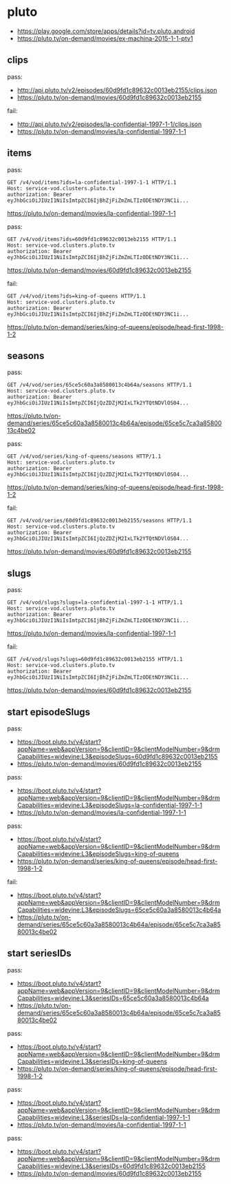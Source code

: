 # pluto

- https://play.google.com/store/apps/details?id=tv.pluto.android
- https://pluto.tv/on-demand/movies/ex-machina-2015-1-1-ptv1

## clips

pass:

- http://api.pluto.tv/v2/episodes/60d9fd1c89632c0013eb2155/clips.json
- https://pluto.tv/on-demand/movies/60d9fd1c89632c0013eb2155

fail:

- http://api.pluto.tv/v2/episodes/la-confidential-1997-1-1/clips.json
- https://pluto.tv/on-demand/movies/la-confidential-1997-1-1

## items

pass:

~~~
GET /v4/vod/items?ids=la-confidential-1997-1-1 HTTP/1.1
Host: service-vod.clusters.pluto.tv
authorization: Bearer eyJhbGciOiJIUzI1NiIsImtpZCI6IjBhZjFiZmZmLTIzODEtNDY3NC1i...
~~~

https://pluto.tv/on-demand/movies/la-confidential-1997-1-1

pass:

~~~
GET /v4/vod/items?ids=60d9fd1c89632c0013eb2155 HTTP/1.1
Host: service-vod.clusters.pluto.tv
authorization: Bearer eyJhbGciOiJIUzI1NiIsImtpZCI6IjBhZjFiZmZmLTIzODEtNDY3NC1i...
~~~

https://pluto.tv/on-demand/movies/60d9fd1c89632c0013eb2155

fail:

~~~
GET /v4/vod/items?ids=king-of-queens HTTP/1.1
Host: service-vod.clusters.pluto.tv
authorization: Bearer eyJhbGciOiJIUzI1NiIsImtpZCI6IjBhZjFiZmZmLTIzODEtNDY3NC1i...
~~~

https://pluto.tv/on-demand/series/king-of-queens/episode/head-first-1998-1-2

## seasons

pass:

~~~
GET /v4/vod/series/65ce5c60a3a8580013c4b64a/seasons HTTP/1.1
Host: service-vod.clusters.pluto.tv
authorization: Bearer eyJhbGciOiJIUzI1NiIsImtpZCI6IjQzZDZjM2IxLTk2YTQtNDVlOS04...
~~~

https://pluto.tv/on-demand/series/65ce5c60a3a8580013c4b64a/episode/65ce5c7ca3a8580013c4be02

pass:

~~~
GET /v4/vod/series/king-of-queens/seasons HTTP/1.1
Host: service-vod.clusters.pluto.tv
authorization: Bearer eyJhbGciOiJIUzI1NiIsImtpZCI6IjQzZDZjM2IxLTk2YTQtNDVlOS04...
~~~

https://pluto.tv/on-demand/series/king-of-queens/episode/head-first-1998-1-2

fail:

~~~
GET /v4/vod/series/60d9fd1c89632c0013eb2155/seasons HTTP/1.1
Host: service-vod.clusters.pluto.tv
authorization: Bearer eyJhbGciOiJIUzI1NiIsImtpZCI6IjQzZDZjM2IxLTk2YTQtNDVlOS04...
~~~

https://pluto.tv/on-demand/movies/60d9fd1c89632c0013eb2155

## slugs

pass:

~~~
GET /v4/vod/slugs?slugs=la-confidential-1997-1-1 HTTP/1.1
Host: service-vod.clusters.pluto.tv
authorization: Bearer eyJhbGciOiJIUzI1NiIsImtpZCI6IjBhZjFiZmZmLTIzODEtNDY3NC1i...
~~~

https://pluto.tv/on-demand/movies/la-confidential-1997-1-1

fail:

~~~
GET /v4/vod/slugs?slugs=60d9fd1c89632c0013eb2155 HTTP/1.1
Host: service-vod.clusters.pluto.tv
authorization: Bearer eyJhbGciOiJIUzI1NiIsImtpZCI6IjBhZjFiZmZmLTIzODEtNDY3NC1i...
~~~

https://pluto.tv/on-demand/movies/60d9fd1c89632c0013eb2155

## start episodeSlugs

pass:

- https://boot.pluto.tv/v4/start?appName=web&appVersion=9&clientID=9&clientModelNumber=9&drmCapabilities=widevine:L3&episodeSlugs=60d9fd1c89632c0013eb2155
- https://pluto.tv/on-demand/movies/60d9fd1c89632c0013eb2155

pass:

- https://boot.pluto.tv/v4/start?appName=web&appVersion=9&clientID=9&clientModelNumber=9&drmCapabilities=widevine:L3&episodeSlugs=la-confidential-1997-1-1
- https://pluto.tv/on-demand/movies/la-confidential-1997-1-1

pass:

- https://boot.pluto.tv/v4/start?appName=web&appVersion=9&clientID=9&clientModelNumber=9&drmCapabilities=widevine:L3&episodeSlugs=king-of-queens
- https://pluto.tv/on-demand/series/king-of-queens/episode/head-first-1998-1-2

fail:

- https://boot.pluto.tv/v4/start?appName=web&appVersion=9&clientID=9&clientModelNumber=9&drmCapabilities=widevine:L3&episodeSlugs=65ce5c60a3a8580013c4b64a
- https://pluto.tv/on-demand/series/65ce5c60a3a8580013c4b64a/episode/65ce5c7ca3a8580013c4be02

## start seriesIDs

pass:

- https://boot.pluto.tv/v4/start?appName=web&appVersion=9&clientID=9&clientModelNumber=9&drmCapabilities=widevine:L3&seriesIDs=65ce5c60a3a8580013c4b64a
- https://pluto.tv/on-demand/series/65ce5c60a3a8580013c4b64a/episode/65ce5c7ca3a8580013c4be02

pass:

- https://boot.pluto.tv/v4/start?appName=web&appVersion=9&clientID=9&clientModelNumber=9&drmCapabilities=widevine:L3&seriesIDs=king-of-queens
- https://pluto.tv/on-demand/series/king-of-queens/episode/head-first-1998-1-2

pass:

- https://boot.pluto.tv/v4/start?appName=web&appVersion=9&clientID=9&clientModelNumber=9&drmCapabilities=widevine:L3&seriesIDs=la-confidential-1997-1-1
- https://pluto.tv/on-demand/movies/la-confidential-1997-1-1

pass:

- https://boot.pluto.tv/v4/start?appName=web&appVersion=9&clientID=9&clientModelNumber=9&drmCapabilities=widevine:L3&seriesIDs=60d9fd1c89632c0013eb2155
- https://pluto.tv/on-demand/movies/60d9fd1c89632c0013eb2155
